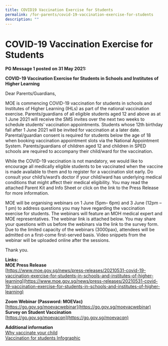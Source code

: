```yaml
---
title: COVID19 Vaccination Exercise for Students
permalink: /for-parents/covid-19-vaccination-exercise-for-students
description: ""
---
```

# **COVID-19 Vaccination Exercise for Students**

**PG Message 1 posted on 31 May 2021:** 

**COVID-19 Vaccination Exercise for Students in Schools and Institutes of Higher Learning**

Dear Parents/Guardians,

MOE is commencing COVID-19 vaccination for students in schools and Institutes of Higher Learning (IHLs) as part of the national vaccination exercise. Parents/guardians of all eligible students aged 12 and above as at 1 June 2021 will receive the SMS invites over the next two weeks to schedule students’ vaccination appointments. Students whose 12th birthday fall after 1 June 2021 will be invited for vaccination at a later date. Parental/guardian consent is required for students below the age of 18 when booking vaccination appointment slots via the National Appointment System. Parents/guardians of children aged 12 and children in SPED schools are required to accompany their child/ward for the vaccination.

While the COVID-19 vaccination is not mandatory, we would like to encourage all medically eligible students to be vaccinated when the vaccine is made available to them and to register for a vaccination slot early. Do consult your child’s/ward’s doctor if your child/ward has underlying medical conditions that might affect their medical eligibility. You may read the attached Parent Kit and Info Sheet or click on the link to the Press Release for more information.

MOE will be organising webinars on 1 June (5pm– 6pm) and 3 June (12pm – 1 pm) to address questions you may have regarding the vaccination exercise for students. The webinars will feature an MOH medical expert and MOE representatives. The webinar link is attached below. You may share your questions with us before the webinars via the link to the survey form. Due to the limited capacity of the webinars (3000pax), attendees will be admitted on a first-come first-served basis. Video snippets from the webinar will be uploaded online after the sessions.

Thank you.

**Links:**  
**MOE Press Release**  
[https://www.moe.gov.sg/news/press-releases/20210531-covid-19-vaccination-exercise-for-students-in-schools-and-institutes-of-higher-learning](https://www.moe.gov.sg/news/press-releases/20210531-covid-19-vaccination-exercise-for-students-in-schools-and-institutes-of-higher-learning)  
  

**Zoom Webinar (Password: MOEVac)**  
[https://go.gov.sg/moevacwebinar](https://go.gov.sg/moevacwebinar)  
**Survey on Student Vaccination**  
[https://go.gov.sg/moevacqn](https://go.gov.sg/moevacqn)


**Additional information**   
[Why vaccinate your child](/files/Why%20vaccinate%20your%20child.pdf)  
[Vaccination for students Infographic](/files/Attachment%203-Vaccination%20for%20students%20Infographic.pdf)